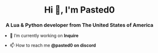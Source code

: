 <h1 align="center">Hi 👋, I'm Pasted0</h1>
<h3 align="center">A Lua & Python developer from The United States of America</h3>

- 🔭 I’m currently working on **Inquire**

- 📫 How to reach me **@pasted0 on discord**

